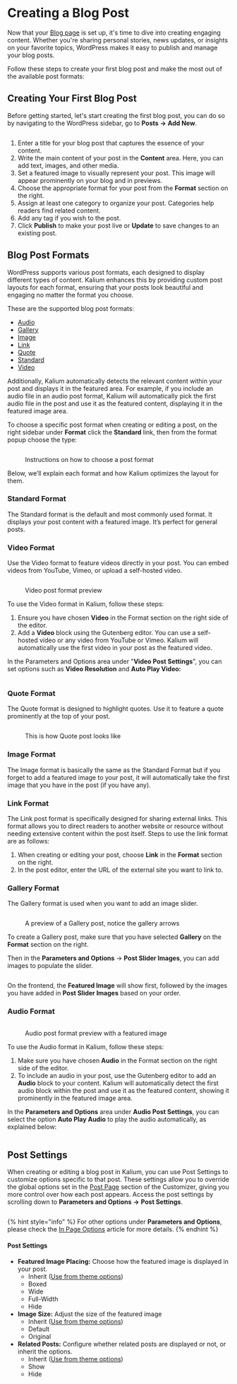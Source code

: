 # Creating a Blog Post

Now that your [Blog page](creating-a-blog-page.md) is set up, it's time to dive into creating engaging content. Whether you're sharing personal stories, news updates, or insights on your favorite topics, WordPress makes it easy to publish and manage your blog posts.

Follow these steps to create your first blog post and make the most out of the available post formats:

## Creating Your First Blog Post

Before getting started, let's start creating the first blog post, you can do so by navigating to the WordPress sidebar, go to **Posts** **->** **Add New**.

<figure><img src="../../.gitbook/assets/blog-post-create.jpg" alt=""><figcaption></figcaption></figure>

1. Enter a  title for your blog post that captures the essence of your content.
2. Write the main content of your post in the **Content** area. Here, you can add text, images, and other media.
3. Set a featured image to visually represent your post. This image will appear prominently on your blog and in previews.
4. Choose the appropriate format for your post from the **Format** section on the right.&#x20;
5. Assign at least one category to organize your post. Categories help readers find related content.
6. Add any tag if you wish to the post.
7. Click **Publish** to make your post live or **Update** to save changes to an existing post.

## Blog Post Formats

WordPress supports various post formats, each designed to display different types of content. Kalium enhances this by providing custom post layouts for each format, ensuring that your posts look beautiful and engaging no matter the format you choose.

These are the supported blog post formats:

* [Audio](creating-a-blog-post.md#audio-format)
* [Gallery](creating-a-blog-post.md#gallery-format)
* [Image](creating-a-blog-post.md#image-format)
* [Link](creating-a-blog-post.md#link-format)
* [Quote](creating-a-blog-post.md#quote-format)
* [Standard](creating-a-blog-post.md#standard-format)
* [Video](creating-a-blog-post.md#video-format)

Additionally, Kalium automatically detects the relevant content within your post and displays it in the featured area. For example, if you include an audio file in an audio post format, Kalium will automatically pick the first audio file in the post and use it as the featured content, displaying it in the featured image area.

To choose a specific post format when creating or editing a post, on the right sidebar under **Format** click the **Standard** link, then from the format popup choose the type:

<figure><img src="../../.gitbook/assets/post-format.jpg" alt=""><figcaption><p>Instructions on how to choose a post format</p></figcaption></figure>

Below, we’ll explain each format and how Kalium optimizes the layout for them.

### Standard Format

The Standard format is the default and most commonly used format. It displays your post content with a featured image. It’s perfect for general posts.

### Video Format

Use the Video format to feature videos directly in your post. You can embed videos from YouTube, Vimeo, or upload a self-hosted video.

<figure><img src="../../.gitbook/assets/post-format-video.jpg" alt=""><figcaption><p>Video post format preview</p></figcaption></figure>

To use the Video format in Kalium, follow these steps:

1. Ensure you have chosen **Video** in the Format section on the right side of the editor.
2. Add a **Video** block using the Gutenberg editor. You can use a self-hosted video or any video from YouTube or Vimeo. Kalium will automatically use the first video in your post as the featured video.

In the Parameters and Options area under "**Video Post Settings**", you can set options such as **Video Resolution** and **Auto Play Video:**

<figure><img src="../../.gitbook/assets/post-format-options-video.jpg" alt=""><figcaption></figcaption></figure>

### Quote Format

The Quote format is designed to highlight quotes. Use it to feature a quote prominently at the top of your post.

<figure><img src="../../.gitbook/assets/post-format-quote.jpg" alt=""><figcaption><p>This is how Quote post looks like</p></figcaption></figure>

### Image Format

The Image format is basically the same as the Standard Format but if you forget to add a featured image to your post, it will automatically take the first image that you have in the post (if you have any).

### Link Format

The Link post format is specifically designed for sharing external links. This format allows you to direct readers to another website or resource without needing extensive content within the post itself. Steps to use the link format are as follows:

1. When creating or editing your post, choose **Link** in the **Format** section on the right.
2. In the post editor, enter the URL of the external site you want to link to.

### Gallery Format

The Gallery format is used when you want to add an image slider.

<figure><img src="../../.gitbook/assets/post-format-gallery.jpg" alt=""><figcaption><p>A preview of a Gallery post, notice the gallery arrows</p></figcaption></figure>

To create a Gallery post, make sure that you have selected **Gallery** on the **Format** section on the right.

Then in the **Parameters and Options** -> **Post Slider Images**, you can add images to populate the slider.

<figure><img src="../../.gitbook/assets/post-format-options-gallery.jpg" alt=""><figcaption></figcaption></figure>

On the frontend, the **Featured Image** will show first, followed by the images you have added in **Post Slider Images** based on your order.

### Audio Format

<figure><img src="../../.gitbook/assets/post-format-audio.jpg" alt=""><figcaption><p>Audio post format preview with a featured image</p></figcaption></figure>

To use the Audio format in Kalium, follow these steps:

1. Make sure you have chosen **Audio** in the Format section on the right side of the editor.
2. To include an audio in your post, use the Gutenberg editor to add an **Audio** block to your content. Kalium will automatically detect the first audio block within the post and use it as the featured content, showing it prominently in the featured image area.

In the **Parameters and Options** area under **Audio Post Settings**, you can select the option **Auto Play Audio** to play the audio automatically, as explained below:

<figure><img src="../../.gitbook/assets/post-format-options-audio (1).jpg" alt=""><figcaption></figcaption></figure>



## Post Settings

When creating or editing a blog post in Kalium, you can use Post Settings to customize options specific to that post. These settings allow you to override the global options set in the [Post Page](post-page.md) section of the Customizer, giving you more control over how each post appears. Access the post settings by scrolling down to **Parameters and Options** **→** **Post Settings**.

<figure><img src="../../.gitbook/assets/post-settings.jpg" alt=""><figcaption></figcaption></figure>

{% hint style="info" %}
For other options under **Parameters and Options**, please check the [In Page Options](../../general/header/in-page-options.md) article for more details.
{% endhint %}

#### Post Settings

* **Featured Image Placing:** Choose how the featured image is displayed in your post.&#x20;
  * Inherit ([Use from theme options](post-page.md#featured-image))&#x20;
  * Boxed
  * Wide
  * Full-Width
  * Hide
* **Image Size:** Adjust the size of the featured image
  * Inherit ([Use from theme options](post-page.md#image-size))&#x20;
  * Default
  * Original
* **Related Posts:** Configure whether related posts are displayed or not, or inherit the options.
  * Inherit ([Use from theme options](post-page.md#related-posts))&#x20;
  * Show
  * Hide
